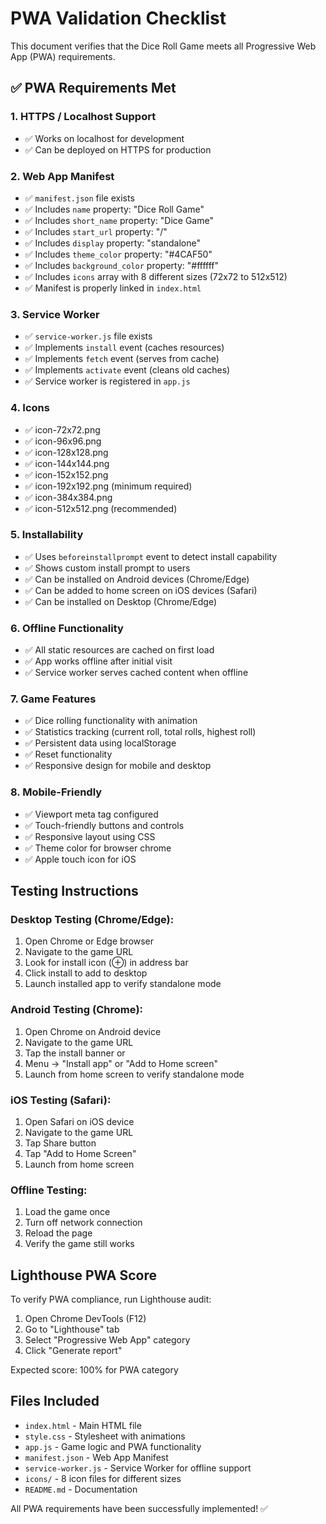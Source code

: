 # PWA Validation Checklist

This document verifies that the Dice Roll Game meets all Progressive Web App (PWA) requirements.

## ✅ PWA Requirements Met

### 1. HTTPS / Localhost Support
- ✅ Works on localhost for development
- ✅ Can be deployed on HTTPS for production

### 2. Web App Manifest
- ✅ `manifest.json` file exists
- ✅ Includes `name` property: "Dice Roll Game"
- ✅ Includes `short_name` property: "Dice Game"
- ✅ Includes `start_url` property: "/"
- ✅ Includes `display` property: "standalone"
- ✅ Includes `theme_color` property: "#4CAF50"
- ✅ Includes `background_color` property: "#ffffff"
- ✅ Includes `icons` array with 8 different sizes (72x72 to 512x512)
- ✅ Manifest is properly linked in `index.html`

### 3. Service Worker
- ✅ `service-worker.js` file exists
- ✅ Implements `install` event (caches resources)
- ✅ Implements `fetch` event (serves from cache)
- ✅ Implements `activate` event (cleans old caches)
- ✅ Service worker is registered in `app.js`

### 4. Icons
- ✅ icon-72x72.png
- ✅ icon-96x96.png
- ✅ icon-128x128.png
- ✅ icon-144x144.png
- ✅ icon-152x152.png
- ✅ icon-192x192.png (minimum required)
- ✅ icon-384x384.png
- ✅ icon-512x512.png (recommended)

### 5. Installability
- ✅ Uses `beforeinstallprompt` event to detect install capability
- ✅ Shows custom install prompt to users
- ✅ Can be installed on Android devices (Chrome/Edge)
- ✅ Can be added to home screen on iOS devices (Safari)
- ✅ Can be installed on Desktop (Chrome/Edge)

### 6. Offline Functionality
- ✅ All static resources are cached on first load
- ✅ App works offline after initial visit
- ✅ Service worker serves cached content when offline

### 7. Game Features
- ✅ Dice rolling functionality with animation
- ✅ Statistics tracking (current roll, total rolls, highest roll)
- ✅ Persistent data using localStorage
- ✅ Reset functionality
- ✅ Responsive design for mobile and desktop

### 8. Mobile-Friendly
- ✅ Viewport meta tag configured
- ✅ Touch-friendly buttons and controls
- ✅ Responsive layout using CSS
- ✅ Theme color for browser chrome
- ✅ Apple touch icon for iOS

## Testing Instructions

### Desktop Testing (Chrome/Edge):
1. Open Chrome or Edge browser
2. Navigate to the game URL
3. Look for install icon (⊕) in address bar
4. Click install to add to desktop
5. Launch installed app to verify standalone mode

### Android Testing (Chrome):
1. Open Chrome on Android device
2. Navigate to the game URL
3. Tap the install banner or
4. Menu → "Install app" or "Add to Home screen"
5. Launch from home screen to verify standalone mode

### iOS Testing (Safari):
1. Open Safari on iOS device
2. Navigate to the game URL
3. Tap Share button
4. Tap "Add to Home Screen"
5. Launch from home screen

### Offline Testing:
1. Load the game once
2. Turn off network connection
3. Reload the page
4. Verify the game still works

## Lighthouse PWA Score

To verify PWA compliance, run Lighthouse audit:
1. Open Chrome DevTools (F12)
2. Go to "Lighthouse" tab
3. Select "Progressive Web App" category
4. Click "Generate report"

Expected score: 100% for PWA category

## Files Included

- `index.html` - Main HTML file
- `style.css` - Stylesheet with animations
- `app.js` - Game logic and PWA functionality
- `manifest.json` - Web App Manifest
- `service-worker.js` - Service Worker for offline support
- `icons/` - 8 icon files for different sizes
- `README.md` - Documentation

All PWA requirements have been successfully implemented! ✅
